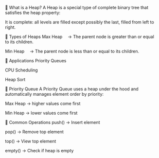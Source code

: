 🔹 What is a Heap?
A Heap is a special type of complete binary tree that satisfies the heap property:

It is complete: all levels are filled except possibly the last, filled from left to right.

🔹 Types of Heaps
Max Heap
 → The parent node is greater than or equal to its children.

Min Heap
 → The parent node is less than or equal to its children.

🔹 Applications
Priority Queues

CPU Scheduling

Heap Sort

🔹 Priority Queue
A Priority Queue uses a heap under the hood and automatically manages element order by priority:

Max Heap → higher values come first

Min Heap → lower values come first

🔹 Common Operations
push() → Insert element

pop() → Remove top element

top() → View top element

empty() → Check if heap is empty

